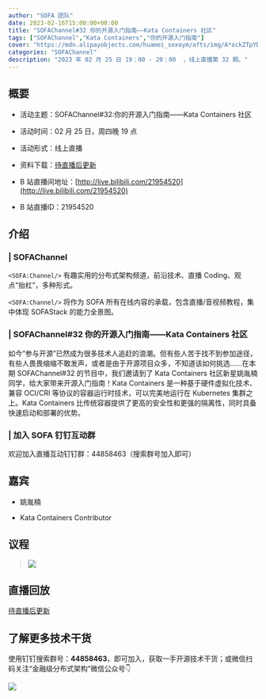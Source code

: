 ```yaml
---
author: "SOFA 团队"
date: 2023-02-16T15:00:00+08:00
title: "SOFAChannel#32 你的开源入门指南——Kata Containers 社区"
tags: ["SOFAChannel","Kata Containers","你的开源入门指南"]
cover: "https://mdn.alipayobjects.com/huamei_soxoym/afts/img/A*ockZTpYD42AAAAAAAAAAAAAADrGAAQ/original"
categories: "SOFAChannel"
description: "2023 年 02 月 25 日 19：00 - 20：00  ，线上直播第 32 期。"
---
```


## 概要

- 活动主题：SOFAChannel#32:你的开源入门指南——Kata Containers 社区

- 活动时间：02 月 25 日，周四晚 19 点

- 活动形式：线上直播

- 资料下载：[待直播后更新](https://mdn.alipayobjects.com/huamei_soxoym/afts/file/A*TzAJTptqLP8AAAAAAAAAAAAADrGAAQ/SOFAChannel%20-%20Nydus%E9%95%9C%E5%83%8F%E6%9C%8D%E5%8A%A1%E7%9A%84%E6%BC%94%E8%BF%9B%E5%8F%8A%E6%9C%AA%E6%9D%A5.pdf)

- B 站直播间地址：[http://live.bilibili.com/21954520](http://live.bilibili.com/21954520)

- B 站直播ID：21954520

## 介绍

### | SOFAChannel

`<SOFA:Channel/>` 有趣实用的分布式架构频道，前沿技术、直播 Coding、观点“抬杠”，多种形式。

`<SOFA:Channel/>` 将作为 SOFA 所有在线内容的承载，包含直播/音视频教程，集中体现 SOFAStack 的能力全景图。

### | SOFAChannel#32 你的开源入门指南——Kata Containers 社区

如今“参与开源”已然成为很多技术人追赶的浪潮。但有些人苦于找不到参加途径，有些人畏畏缩缩不敢发声，或者是由于开源项目众多，不知道该如何挑选......在本期 SOFAChannel#32 的节目中，我们邀请到了 Kata Containers 社区新星姚胤楠同学，给大家带来开源入门指南！Kata Containers 是一种基于硬件虚拟化技术、兼容 OCI/CRI 等协议的容器运行时技术，可以完美地运行在 Kubernetes 集群之上。Kata Containers 比传统容器提供了更高的安全性和更强的隔离性，同时具备快速启动和部署的优势。

### | 加入 SOFA 钉钉互动群

欢迎加入直播互动钉钉群：44858463（搜索群号加入即可）

## 嘉宾

- 姚胤楠

- Kata Containers Contributor

## 议程

>![](https://mdn.alipayobjects.com/huamei_soxoym/afts/img/A*BdHfQo9Y5c4AAAAAAAAAAAAADrGAAQ/original)

## 直播回放

[待直播后更新](https://www.bilibili.com/video/BV1j84y1v7BV/?spm_id_from=333.999.0.0&vd_source=65cf108a3fb8e9985d41bd64c5448f63)

## 了解更多技术干货

使用钉钉搜索群号：**44858463**，即可加入，获取一手开源技术干货；或微信扫码关注“金融级分布式架构”微信公众号👇

![](https://gw.alipayobjects.com/mdn/rms_1c90e8/afts/img/A*_a06Q7zMKnwAAAAAAAAAAAAAARQnAQ)
